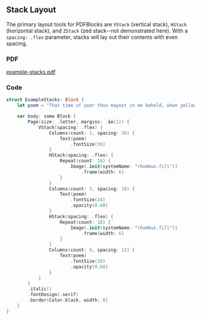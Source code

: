 ##  Stack Layout
The primary layout tools for PDFBlocks are `VStack` (vertical stack),  `HStack` (horizontal stack), and `ZStack` (zed stack--not demonstrated here). With a `spacing: .flex` parameter, stacks will lay out their contents with even spacing.
### PDF
[example-stacks.pdf](example-stacks.pdf)
### Code

```swift
struct ExampleStacks: Block {
    let poem = "That time of year thou mayest in me behold, when yellow leaves or none or few do hang upon these boughs which shake against the cold, bare ruined choirs where late the sweet birds sang."

    var body: some Block {
        Page(size: .letter, margins: .in(1)) {
            VStack(spacing: .flex) {
                Columns(count: 2, spacing: 36) {
                    Text(poem)
                        .fontSize(30)
                }
                HStack(spacing: .flex) {
                    Repeat(count: 18) {
                        Image(.init(systemName: "rhombus.fill"))
                            .frame(width: 6)
                    }
                }
                Columns(count: 3, spacing: 18) {
                    Text(poem)
                        .fontSize(24)
                        .opacity(0.80)
                }
                HStack(spacing: .flex) {
                    Repeat(count: 18) {
                        Image(.init(systemName: "rhombus.fill"))
                            .frame(width: 6)
                    }
                }
                Columns(count: 4, spacing: 12) {
                    Text(poem)
                        .fontSize(18)
                        .opacity(0.60)
                }
            }
        }
        .italic()
        .fontDesign(.serif)
        .border(Color.black, width: 8)
    }
}
```
